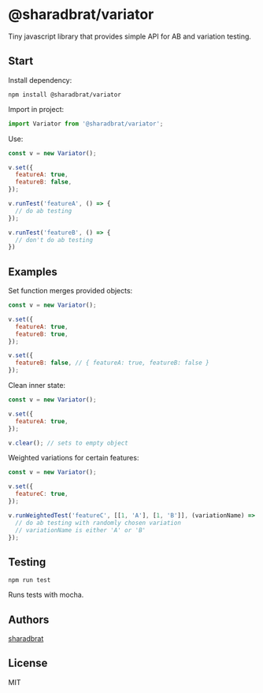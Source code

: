# @sharadbrat/variator

Tiny javascript library that provides simple API for AB and variation testing.

## Start

Install dependency:

`npm install @sharadbrat/variator`

Import in project:

```javascript
import Variator from '@sharadbrat/variator';
```

Use:

```javascript
const v = new Variator();

v.set({
  featureA: true,
  featureB: false,
});

v.runTest('featureA', () => {
  // do ab testing
});

v.runTest('featureB', () => {
  // don't do ab testing
})
```

## Examples

Set function merges provided objects:

```javascript
const v = new Variator();

v.set({
  featureA: true,
  featureB: true,
});

v.set({
  featureB: false, // { featureA: true, featureB: false }
});
```

Clean inner state:

```javascript
const v = new Variator();

v.set({
  featureA: true,
});

v.clear(); // sets to empty object
```

Weighted variations for certain features:

```javascript
const v = new Variator();

v.set({
  featureC: true,
});

v.runWeightedTest('featureC', [[1, 'A'], [1, 'B']], (variationName) => {
  // do ab testing with randomly chosen variation
  // variationName is either 'A' or 'B'
});
```

## Testing

`npm run test`

Runs tests with mocha.

## Authors

[sharadbrat](https://github.com/sharadbrat)

## License

MIT
